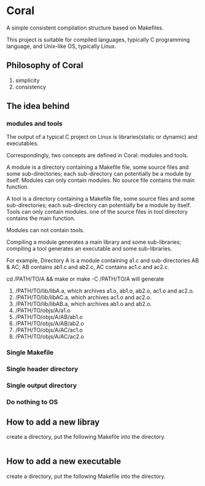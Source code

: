 # Coral

A simple consistent compilation structure based on Makefiles.

This project is suitable for compiled languages, typically C programming language, and Unix-like OS, typically Linux.

## Philosophy of Coral

1. simplicity
2. consistency

## The idea behind

### modules and tools

The output of a typical C project on Linux is libraries(static or dynamic) and executables.

Correspondingly, two concepts are defined in Coral: modules and tools.

A module is a directory containing a Makefile file, some source files and some sub-directories; each sub-directory can potentially be a module by itself.
Modules can only contain modules.
No source file contains the main function.

A tool is a directory containing a Makefile file, some source files and some sub-directories; each sub-directory can potentially be a module by itself.
Tools can only contain modules.
one of the source files in tool directory contains the main function.

Modules can not contain tools.

Compiling a module generates a main library and some sub-libraries; compiling a tool generates an executable and some sub-libraries.

For example, Directory A is a module containing a1.c and sub-directories AB & AC; AB contains ab1.c and ab2.c, AC contains ac1.c and ac2.c.

cd /PATH/TO/A && make or make -C /PATH/TO/A will generate
1. /PATH/TO/lib/libA.a, which archives a1.o, ab1.o, ab2.o, ac1.o and ac2.o.
2. /PATH/TO/lib/libAC.a, which archives ac1.o and ac2.o.
3. /PATH/TO/lib/libAB.a, which archives ab1.o and ab2.o.
4. /PATH/TO/objs/A/a1.o
5. /PATH/TO/objs/A/AB/ab1.o
5. /PATH/TO/objs/A/AB/ab2.o
5. /PATH/TO/objs/A/AC/ac1.o
5. /PATH/TO/objs/A/AC/ac2.o

### Single Makefile

### Single header directory

### Single output directory

### Do nothing to OS

## How to add a new libray

create a directory, put the following Makefile into the directory.
```
```

## How to add a new executable

create a directory, put the following Makefile into the directory.
```
```

